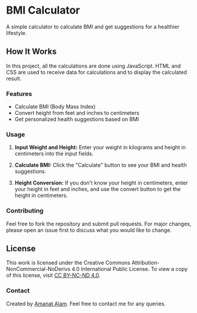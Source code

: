 # BMI Calculator

A simple calculator to calculate BMI and get suggestions for a healthier lifestyle.

## How It Works

In this project, all the calculations are done using JavaScript. HTML and CSS are used to receive data for calculations and to display the calculated result.

### Features

- Calculate BMI (Body Mass Index)
- Convert height from feet and inches to centimeters
- Get personalized health suggestions based on BMI

### Usage

1. **Input Weight and Height:**
   Enter your weight in kilograms and height in centimeters into the input fields.

2. **Calculate BMI:**
   Click the "Calculate" button to see your BMI and health suggestions.

3. **Height Conversion:**
   If you don't know your height in centimeters, enter your height in feet and inches, and use the convert button to get the height in centimeters.

### Contributing

Feel free to fork the repository and submit pull requests. For major changes, please open an issue first to discuss what you would like to change.

## License
This work is licensed under the Creative Commons Attribution-NonCommercial-NoDerivs 4.0 International Public License. To view a copy of this license, visit [CC BY-NC-ND 4.0](https://creativecommons.org/licenses/by-nc-nd/4.0/).

### Contact

Created by [Amanat Alam](https://github.com/amanat-alam). Feel free to contact me for any queries.
